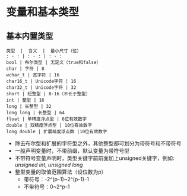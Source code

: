 # 变量和基本类型

## 基本内置类型

    类型  |  含义  |  最小尺寸（位）
    : - : | : - : | : - :
    bool | 布尔类型 | 无定义（true和false）
    char | 字符 | 8
    wchar_t | 宽字符 | 16
    char16_t | Unicode字符 | 16
    char32_t | Unicode字符 | 32
    short | 短整型 | 8-16（不长于整型）
    int | 整型 | 16
    long | 长整型 | 32
    long long | 长整型 | 64
    float | 单精度浮点型 | 6位有效数字
    double | 双精度浮点型 | 10位有效数字
    long double | 扩展精度浮点数 |10位有效数字
    
- 除去布尔型和扩展的字符型之外，其他整型都可划分为带符号和不带符号
- 一般声明变量时，不带前缀，默认变量为带符号型
- 不带符号变量声明时，类型关键字前前面加上unsigned关键字，例如: *unsigned int*, *unsigned long*
- 整型变量的取值范围算法（设位数为p）
    - 带符号：-2^(p-1)~2^(p-1)-1
    - 不带符号：0~2^p-1

